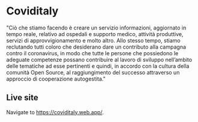 # Coviditaly

"Ciò che stiamo facendo è creare un servizio informazioni, aggiornato in tempo reale, relativo ad ospedali e supporto medico, attività produttive, servizi di approvvigionamento e molto altro. Allo stesso tempo, stiamo reclutando tutti coloro che desiderano dare un contributo alla campagna contro il coronavirus, in modo che tutte le persone che possiedono le adeguate competenze possano contribuire al lavoro di sviluppo nell’ambito delle tematiche ad esse pertinenti e quindi, in accordo con la cultura della comunità Open Source, al raggiungimento del successo attraverso un approccio di cooperazione autogestita."

## Live site

Navigate to https://coviditaly.web.app/. 

